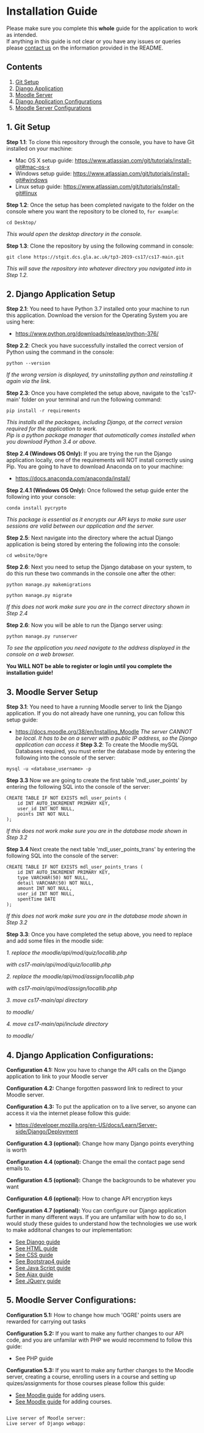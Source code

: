 # Installation Guide

Please make sure you complete this **whole** guide for the application to work as intended.<br>
If anything in this guide is not clear or you have any issues or queries please [contact us](https://stgit.dcs.gla.ac.uk/tp3-2019-cs17/cs17-main/-/blob/develop/README.md#meet-the-team) on the information provided in the README.
## Contents

1. [Git Setup](https://stgit.dcs.gla.ac.uk/tp3-2019-cs17/cs17-main/-/edit/develop/INSTALLATIONGUIDE.md#1-git-setup)
2. [Django Application](https://stgit.dcs.gla.ac.uk/tp3-2019-cs17/cs17-main/-/edit/develop/INSTALLATIONGUIDE.md#2-django-application-setup)
3. [Moodle Server](https://stgit.dcs.gla.ac.uk/tp3-2019-cs17/cs17-main/-/edit/develop/INSTALLATIONGUIDE.md#3-moodle-server-setup)
4. [Django Application Configurations](https://stgit.dcs.gla.ac.uk/tp3-2019-cs17/cs17-main/-/edit/develop/INSTALLATIONGUIDE.md#4-django-application-configurations)
5. [Moodle Server Configurations](https://stgit.dcs.gla.ac.uk/tp3-2019-cs17/cs17-main/-/edit/develop/INSTALLATIONGUIDE.md#5-moodle-server-configurations)

## 1. Git Setup

**Step 1.1**: To clone this repository through the console, you have to have Git installed on your machine:

*  Mac OS X setup guide: https://www.atlassian.com/git/tutorials/install-git#mac-os-x
*  Windows setup guide: https://www.atlassian.com/git/tutorials/install-git#windows
*  Linux setup guide: https://www.atlassian.com/git/tutorials/install-git#linux

**Step 1.2**: Once the setup has been completed navigate to the folder on the console where you want the repository to be cloned to, ``for example``:
```
cd Desktop/
```

*This would open the desktop directory in the console.*


**Step 1.3**: Clone the repository by using the following command in console:
```
git clone https://stgit.dcs.gla.ac.uk/tp3-2019-cs17/cs17-main.git
```
*This will save the repository into whatever directory you navigated into in Step 1.2.*

 
## 2. Django Application Setup

**Step 2.1**: You need to have Python 3.7 installed onto your machine to run this application. Download the version for the Operating System you are using here: 
*  https://www.python.org/downloads/release/python-376/

**Step 2.2**: Check you have successfully installed the correct version of Python using the command in the console:
```
python --version
```
*If the wrong version is displayed, try uninstalling python and reinstalling it again via the link.*

**Step 2.3**: Once you have completed the setup above, navigate to the 'cs17-main' folder on your terminal and run the following command:

```
pip install -r requirements
```

*This installs all the packages, including Django, at the correct version required for the application to work.*<br>
*Pip is a python package manager that automatically comes installed when you download Python 3.4 or above.*

**Step 2.4 (Windows OS Only):** If you are trying the run the Django application locally, one of the requirements will NOT install correctly using Pip. You are going to have to download Anaconda on to your machine:
*  https://docs.anaconda.com/anaconda/install/

**Step 2.4.1 (Windows OS Only):** Once followed the setup guide enter the following into your console:

```
conda install pycrypto
```
*This package is essential as it encrypts our API keys to make sure user sessions are valid between our application and the server.*


**Step 2.5**: Next navigate into the directory where the actual Django application is being stored by entering the following into the console:
```
cd website/Ogre
```


**Step 2.6**: Next you need to setup the Django database on your system, to do this run these two commands in the console one after the other:
```
python manage.py makemigrations  

python manage.py migrate
```
*If this does not work make sure you are in the correct directory shown in Step 2.4*

**Step 2.6**: Now you will be able to run the Django server using:
```
python manage.py runserver
```
*To see the application you need navigate to the address displayed in the console on a web browser.*

**You WILL NOT be able to register or login until you complete the installation guide!**

## 3. Moodle Server Setup

**Step 3.1**: You need to have a running Moodle server to link the Django application. If you do not already have one running, you can follow this setup guide:
*  https://docs.moodle.org/38/en/Installing_Moodle
*The server CANNOT be local. It has to be on a server with a public IP address, so the Django application can access it*
**Step 3.2**: To create the Moodle mySQL Databases required, you must enter the database mode by entering the following into the console of the server:
```
mysql -u <database_username> -p
```
**Step 3.3** Now we are going to create the first table 'mdl_user_points' by entering the following SQL into the console of the server:

```
CREATE TABLE IF NOT EXISTS mdl_user_points (
    id INT AUTO_INCREMENT PRIMARY KEY,
    user_id INT NOT NULL,
    points INT NOT NULL
);
```
*If this does not work make sure you are in the database mode shown in Step 3.2*

**Step 3.4** Next create the next table 'mdl_user_points_trans' by entering the following SQL into the console of the server:

```
CREATE TABLE IF NOT EXISTS mdl_user_points_trans (
    id INT AUTO_INCREMENT PRIMARY KEY,
    type VARCHAR(50) NOT NULL,
    detail VARCHAR(50) NOT NULL,
    amount INT NOT NULL,
    user_id INT NOT NULL,
    spentTime DATE
);
```
*If this does not work make sure you are in the database mode shown in Step 3.2*

**Step 3.3**: Once you have completed the setup above, you need to  replace and add some files in the moodle side:  

*1. replace the moodle/api/mod/quiz/locallib.php*

*with cs17-main/api/mod/quiz/locallib.php*

*2. replace the moodle/api/mod/assign/locallib.php*

*with cs17-main/api/mod/assign/locallib.php*

*3. move cs17-main/api directory*

*to moodle/*

*4. move cs17-main/api/include directory*

*to moodle/*

## 4. Django Application Configurations:

**Configuration 4.1:** Now you have to change the API calls on the Django application to link to your Moodle server

**Configuration 4.2:** Change forgotten password link to redirect to your Moodle server.

**Configuration 4.3:** To put the application on to a live server, so anyone can access it via the internet please follow this guide:

*  https://developer.mozilla.org/en-US/docs/Learn/Server-side/Django/Deployment

**Configuration 4.3 (optional):** Change how many Django points everything is worth

**Configuration 4.4 (optional):** Change the email the contact page send emails to.

**Configuration 4.5 (optional):** Change the backgrounds to be whatever you want

**Configuration 4.6 (optional):** How to change API encryption keys

**Configuration 4.7 (optional):** You can configure our Django application further in many different ways. If you are unfamiliar with how to do so, I would study these guides to understand how the technologies we use work to make additonal changes to our implementation:
*  [See Django guide](https://docs.djangoproject.com/en/3.0/intro/tutorial01/)
*  [See HTML guide](https://html.com/)
*  [See CSS guide](https://www.w3schools.com/css/)
*  [See Bootstrap4 guide](https://getbootstrap.com/docs/4.3/getting-started/introduction/)
*  [See Java Script guide](https://developer.mozilla.org/en-US/docs/Web/JavaScript/Guide)
*  [See Ajax guide](https://www.w3schools.com/xml/ajax_intro.asp)
*  [See JQuery guide](https://www.w3schools.com/jquery/)


## 5. Moodle Server Configurations:

**Configuration 5.1:** How to change how much 'OGRE' points users are rewarded for carrying out tasks

**Configuration 5.2:** If you want to make any further changes to our API code, and you are unfamilar with PHP we would recommend to follow this guide:
*  See PHP guide

**Configuration 5.3:** If you want to make any further changes to the Moodle server, creating a course, enrolling users in a course and setting up quizes/assignments for those courses please follow this guide:
*  [See Moodle guide](https://docs.moodle.org/38/en/Admin_quick_guide#Adding_users) for adding users.
*  [See Moodle guide](https://docs.moodle.org/38/en/Admin_quick_guide#Adding_users) for adding courses.
```

Live server of Moodle server:
Live server of Django webapp: